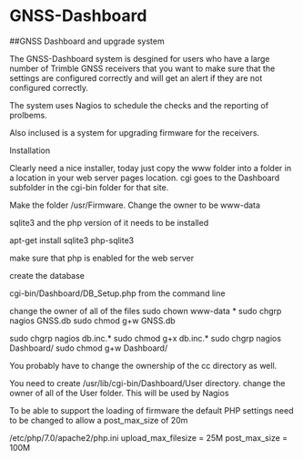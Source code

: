 # GNSS-Dashboard
##GNSS Dashboard and upgrade system

The GNSS-Dashboard system is desgined for users who have a large number of Trimble GNSS receivers that you
want to make sure that the settings are configured correctly and will get an alert if they are not configured correctly.

The system uses Nagios to schedule the checks and the reporting of prolbems.

Also inclused is a system for upgrading firmware for the receivers.

Installation

  Clearly need a nice installer, today just copy the www folder into a folder in a location in your web server pages location.
  cgi goes to the Dashboard subfolder in the cgi-bin folder for that site.

  Make the folder /usr/Firmware. Change the owner to be www-data

sqlite3 and the php version of it needs to be installed

apt-get install sqlite3 php-sqlite3

make sure that php is enabled for the web server

create the database

cgi-bin/Dashboard/DB_Setup.php from the command line

change the owner of all of the files
sudo chown www-data *
sudo chgrp nagios GNSS.db
sudo chmod g+w GNSS.db

sudo chgrp nagios db.inc.*
sudo chmod g+x  db.inc.*
sudo chgrp nagios Dashboard/
sudo chmod g+w Dashboard/

You probably have to change the ownership of the cc directory as well.

You need to create /usr/lib/cgi-bin/Dashboard/User directory.
change the owner of all of the User folder. This will be used by Nagios

To be able to support the loading of firmware the default PHP settings need to be changed to allow a post_max_size of 20m

/etc/php/7.0/apache2/php.ini
upload_max_filesize = 25M
post_max_size = 100M
